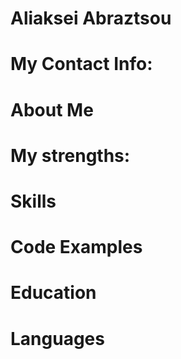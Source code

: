 # Aliaksei Abraztsou

# My Contact Info:


# About Me


# My strengths:


# Skills


# Code Examples


# Education


# Languages
